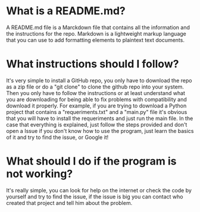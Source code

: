 # What is a README.md?
A README.md file is a Marckdown file that contains all the information and the instructions for the repo. Markdown is a lightweight markup language that you can use to add formatting elements to plaintext text documents. 

# What instructions should I follow?
It's very simple to install a GitHub repo, you only have to download the repo as a zip file or do a "git clone" to clone the github repo into your system. Then you only have to follow the instructions or at least understand what you are downloading for being able to fix problems with compatibility and download it properly. For example, if you are trying to download a Python project that contains a "requeriments.txt" and a "main.py" file it's obvious that you will have to install the requeriments and just run the main file. In the case that everything is explained, just follow the steps provided and don't open a Issue if you don't know how to use the program, just learn the basics of it and try to find the issue, or Google it!

# What should I do if the program is not working?
It's really simple, you can look for help on the internet or check the code by yourself and try to find the issue, if the issue is big you can contact who created that project and tell him about the problem. 
